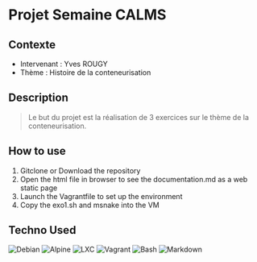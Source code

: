 # Projet Semaine CALMS

## Contexte

- Intervenant : Yves ROUGY
- Thème : Histoire de la conteneurisation

## Description

>Le but du projet est la réalisation de 3 exercices sur le thème de la conteneurisation.

## How to use

1. Gitclone or Download the repository
2. Open the html file in browser to see the documentation.md as a web static page
3. Launch the Vagrantfile to set up the environment
4. Copy the exo1.sh and msnake into the VM

## Techno Used

![Debian](https://img.shields.io/badge/Debian-D70A53?style=for-the-badge&logo=debian&logoColor=white) ![Alpine](https://img.shields.io/badge/alpine-0D597F.svg?style=for-the-badge&logo=alpinelinux&logoColor=white) ![LXC](https://img.shields.io/badge/LXC-333333.svg?style=for-the-badge&logo=linuxcontainers&logoColor=white) ![Vagrant](https://img.shields.io/badge/vagrant-%231563FF.svg?style=for-the-badge&logo=vagrant&logoColor=white) ![Bash](https://img.shields.io/badge/bash-4EAA25.svg?style=for-the-badge&logo=gnubash&logoColor=white) ![Markdown](https://img.shields.io/badge/markdown-000000.svg?style=for-the-badge&logo=markdown&logoColor=white)

